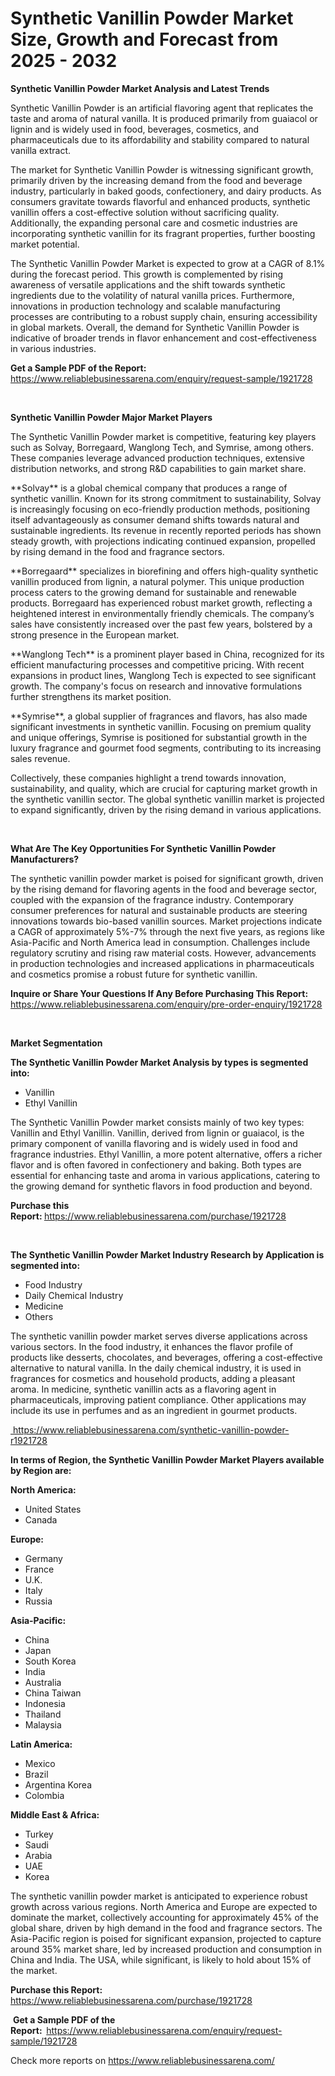 <p><h1>Synthetic Vanillin Powder Market Size, Growth and Forecast from 2025 - 2032</h1></p><p><strong>Synthetic Vanillin Powder Market Analysis and Latest Trends</strong></p>
<p><p>Synthetic Vanillin Powder is an artificial flavoring agent that replicates the taste and aroma of natural vanilla. It is produced primarily from guaiacol or lignin and is widely used in food, beverages, cosmetics, and pharmaceuticals due to its affordability and stability compared to natural vanilla extract.</p><p>The market for Synthetic Vanillin Powder is witnessing significant growth, primarily driven by the increasing demand from the food and beverage industry, particularly in baked goods, confectionery, and dairy products. As consumers gravitate towards flavorful and enhanced products, synthetic vanillin offers a cost-effective solution without sacrificing quality. Additionally, the expanding personal care and cosmetic industries are incorporating synthetic vanillin for its fragrant properties, further boosting market potential.</p><p>The Synthetic Vanillin Powder Market is expected to grow at a CAGR of 8.1% during the forecast period. This growth is complemented by rising awareness of versatile applications and the shift towards synthetic ingredients due to the volatility of natural vanilla prices. Furthermore, innovations in production technology and scalable manufacturing processes are contributing to a robust supply chain, ensuring accessibility in global markets. Overall, the demand for Synthetic Vanillin Powder is indicative of broader trends in flavor enhancement and cost-effectiveness in various industries.</p></p>
<p><strong>Get a Sample PDF of the Report:&nbsp;</strong> <a href="https://www.reliablebusinessarena.com/enquiry/request-sample/1921728?utm_campaign=2987&utm_medium=2&utm_source=Github&utm_content=ia&utm_term=03042025&utm_id=synthetic-vanillin-powder">https://www.reliablebusinessarena.com/enquiry/request-sample/1921728</a></p>
<p>&nbsp;</p>
<p><strong>Synthetic Vanillin Powder Major Market Players</strong></p>
<p><p>The Synthetic Vanillin Powder market is competitive, featuring key players such as Solvay, Borregaard, Wanglong Tech, and Symrise, among others. These companies leverage advanced production techniques, extensive distribution networks, and strong R&D capabilities to gain market share.</p><p>**Solvay** is a global chemical company that produces a range of synthetic vanillin. Known for its strong commitment to sustainability, Solvay is increasingly focusing on eco-friendly production methods, positioning itself advantageously as consumer demand shifts towards natural and sustainable ingredients. Its revenue in recently reported periods has shown steady growth, with projections indicating continued expansion, propelled by rising demand in the food and fragrance sectors.</p><p>**Borregaard** specializes in biorefining and offers high-quality synthetic vanillin produced from lignin, a natural polymer. This unique production process caters to the growing demand for sustainable and renewable products. Borregaard has experienced robust market growth, reflecting a heightened interest in environmentally friendly chemicals. The company’s sales have consistently increased over the past few years, bolstered by a strong presence in the European market.</p><p>**Wanglong Tech** is a prominent player based in China, recognized for its efficient manufacturing processes and competitive pricing. With recent expansions in product lines, Wanglong Tech is expected to see significant growth. The company's focus on research and innovative formulations further strengthens its market position.</p><p>**Symrise**, a global supplier of fragrances and flavors, has also made significant investments in synthetic vanillin. Focusing on premium quality and unique offerings, Symrise is positioned for substantial growth in the luxury fragrance and gourmet food segments, contributing to its increasing sales revenue.</p><p>Collectively, these companies highlight a trend towards innovation, sustainability, and quality, which are crucial for capturing market growth in the synthetic vanillin sector. The global synthetic vanillin market is projected to expand significantly, driven by the rising demand in various applications.</p></p>
<p>&nbsp;</p>
<p><strong>What Are The Key Opportunities For Synthetic Vanillin Powder Manufacturers?</strong></p>
<p><p>The synthetic vanillin powder market is poised for significant growth, driven by the rising demand for flavoring agents in the food and beverage sector, coupled with the expansion of the fragrance industry. Contemporary consumer preferences for natural and sustainable products are steering innovations towards bio-based vanillin sources. Market projections indicate a CAGR of approximately 5%-7% through the next five years, as regions like Asia-Pacific and North America lead in consumption. Challenges include regulatory scrutiny and rising raw material costs. However, advancements in production technologies and increased applications in pharmaceuticals and cosmetics promise a robust future for synthetic vanillin.</p></p>
<p><strong>Inquire or Share Your Questions If Any Before Purchasing This Report:</strong> <a href="https://www.reliablebusinessarena.com/enquiry/pre-order-enquiry/1921728?utm_campaign=2987&utm_medium=2&utm_source=Github&utm_content=ia&utm_term=03042025&utm_id=synthetic-vanillin-powder">https://www.reliablebusinessarena.com/enquiry/pre-order-enquiry/1921728</a></p>
<p>&nbsp;</p>
<p><strong>Market Segmentation</strong></p>
<p><strong>The Synthetic Vanillin Powder Market Analysis by types is segmented into:</strong></p>
<p><ul><li>Vanillin</li><li>Ethyl Vanillin</li></ul></p>
<p><p>The Synthetic Vanillin Powder market consists mainly of two key types: Vanillin and Ethyl Vanillin. Vanillin, derived from lignin or guaiacol, is the primary component of vanilla flavoring and is widely used in food and fragrance industries. Ethyl Vanillin, a more potent alternative, offers a richer flavor and is often favored in confectionery and baking. Both types are essential for enhancing taste and aroma in various applications, catering to the growing demand for synthetic flavors in food production and beyond.</p></p>
<p><strong>Purchase this Report:&nbsp;</strong><a href="https://www.reliablebusinessarena.com/purchase/1921728?utm_campaign=2987&utm_medium=2&utm_source=Github&utm_content=ia&utm_term=03042025&utm_id=synthetic-vanillin-powder">https://www.reliablebusinessarena.com/purchase/1921728</a></p>
<p>&nbsp;</p>
<p><strong>The Synthetic Vanillin Powder Market Industry Research by Application is segmented into:</strong></p>
<p><ul><li>Food Industry</li><li>Daily Chemical Industry</li><li>Medicine</li><li>Others</li></ul></p>
<p><p>The synthetic vanillin powder market serves diverse applications across various sectors. In the food industry, it enhances the flavor profile of products like desserts, chocolates, and beverages, offering a cost-effective alternative to natural vanilla. In the daily chemical industry, it is used in fragrances for cosmetics and household products, adding a pleasant aroma. In medicine, synthetic vanillin acts as a flavoring agent in pharmaceuticals, improving patient compliance. Other applications may include its use in perfumes and as an ingredient in gourmet products.</p></p>
<p><a href="https://www.reliablebusinessarena.com/synthetic-vanillin-powder-r1921728?utm_campaign=2987&utm_medium=2&utm_source=Github&utm_content=ia&utm_term=03042025&utm_id=synthetic-vanillin-powder">&nbsp;https://www.reliablebusinessarena.com/synthetic-vanillin-powder-r1921728</a></p>
<p><strong>In terms of Region, the Synthetic Vanillin Powder Market Players available by Region are:</strong></p>
<p>
    <p> <strong> North America: </strong>
        <ul>
            <li>United States</li>
            <li>Canada</li>
        </ul>
        </p> 
    <p> <strong> Europe: </strong>
        <ul>
            <li>Germany</li>
            <li>France</li>
            <li>U.K.</li>
            <li>Italy</li>
            <li>Russia</li>
        </ul>
        </p> 
    <p> <strong> Asia-Pacific: </strong>
        <ul>
            <li>China</li>
            <li>Japan</li>
            <li>South Korea</li>
            <li>India</li>
            <li>Australia</li>
            <li>China Taiwan</li>
            <li>Indonesia</li>
            <li>Thailand</li>
            <li>Malaysia</li>
        </ul>
        </p> 
    <p> <strong> Latin America: </strong>
        <ul>
            <li>Mexico</li>
            <li>Brazil</li>
            <li>Argentina Korea</li>
            <li>Colombia</li>
        </ul>
        </p> 
    <p> <strong> Middle East & Africa: </strong>
        <ul>
            <li>Turkey</li>
            <li>Saudi</li>
            <li>Arabia</li>
            <li>UAE</li>
            <li>Korea</li>
        </ul>
    </p>
    </p>
<p><p>The synthetic vanillin powder market is anticipated to experience robust growth across various regions. North America and Europe are expected to dominate the market, collectively accounting for approximately 45% of the global share, driven by high demand in the food and fragrance sectors. The Asia-Pacific region is poised for significant expansion, projected to capture around 35% market share, led by increased production and consumption in China and India. The USA, while significant, is likely to hold about 15% of the market.</p></p>
<p><strong>Purchase this Report: </strong><a href="https://www.reliablebusinessarena.com/purchase/1921728?utm_campaign=2987&utm_medium=2&utm_source=Github&utm_content=ia&utm_term=03042025&utm_id=synthetic-vanillin-powder">https://www.reliablebusinessarena.com/purchase/1921728</a></p>
<p>&nbsp;<strong>Get a Sample PDF of the Report:&nbsp;&nbsp;</strong><a href="https://www.reliablebusinessarena.com/enquiry/request-sample/1921728?utm_campaign=2987&utm_medium=2&utm_source=Github&utm_content=ia&utm_term=03042025&utm_id=synthetic-vanillin-powder">https://www.reliablebusinessarena.com/enquiry/request-sample/1921728</a></p>
<p><strong></strong></p>
<p>Check more reports on <a href="https://www.reliablebusinessarena.com/?utm_campaign=2987&utm_medium=2&utm_source=Github&utm_content=ia&utm_term=03042025&utm_id=synthetic-vanillin-powder">https://www.reliablebusinessarena.com/</a></p>